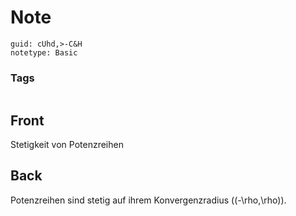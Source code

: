 # Note
```
guid: cUhd,>-C&H
notetype: Basic
```

### Tags
```
```

## Front
Stetigkeit von Potenzreihen

## Back
Potenzreihen sind stetig auf ihrem Konvergenzradius \((-\rho,\rho)\).
